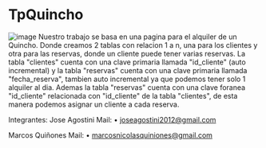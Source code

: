 # TpQuincho
![image](https://github.com/user-attachments/assets/312e5e34-e294-4819-a6a0-e0e5e10529e4)
Nuestro trabajo se basa en una pagina para el alquiler de un Quincho. Donde creamos 2 tablas con relacion 1 a n, una para los clientes y otra para las reservas, donde un cliente puede tener varias reservas.
La tabla "clientes" cuenta con una clave primaria llamada "id_cliente" (auto incremental) y la tabla "reservas" cuenta con una clave primaria llamada "fecha_reserva", tambien auto incremental ya que podemos tener solo 1 alquiler al dia. Ademas la tabla "reservas" cuenta con una clave foranea "id_cliente" relacionada con "id_cliente" de la tabla "clientes", de esta manera podemos asignar un cliente a cada reserva.

Integrantes: 
 Jose Agostini
 Mail:
  • joseagostini2012@gmail.com
  
 Marcos Quiñones 
 Mail:
  • marcosnicolasquiniones@gmail.com
